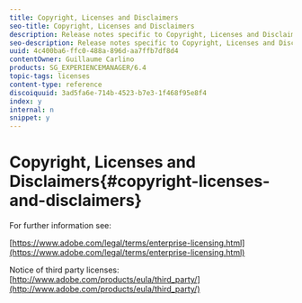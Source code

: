 ```yaml
---
title: Copyright, Licenses and Disclaimers
seo-title: Copyright, Licenses and Disclaimers
description: Release notes specific to Copyright, Licenses and Disclaimers for Adobe Experience Manager 6.3.
seo-description: Release notes specific to Copyright, Licenses and Disclaimers for Adobe Experience Manager 6.3.
uuid: 4c400ba6-ffc0-488a-896d-aa7ffb7df8d4
contentOwner: Guillaume Carlino
products: SG_EXPERIENCEMANAGER/6.4
topic-tags: licenses
content-type: reference
discoiquuid: 3ad5fa6e-714b-4523-b7e3-1f468f95e8f4
index: y
internal: n
snippet: y
---
```


# Copyright, Licenses and Disclaimers{#copyright-licenses-and-disclaimers}

For further information see:

[https://www.adobe.com/legal/terms/enterprise-licensing.html](https://www.adobe.com/legal/terms/enterprise-licensing.html)

Notice of third party licenses: [http://www.adobe.com/products/eula/third_party/](http://www.adobe.com/products/eula/third_party/)
